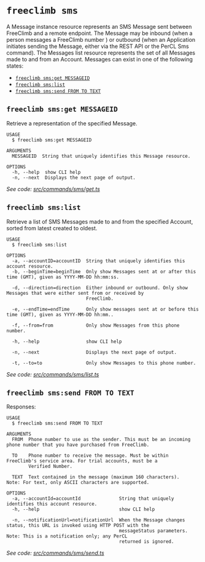 `freeclimb sms`
===============

A Message instance resource represents an SMS Message sent between FreeClimb and a remote endpoint. The Message may be inbound (when a person messages a FreeClimb number ) or outbound (when an Application initiates sending the Message, either via the REST API or the PerCL Sms command). The Messages list resource represents the set of all Messages made to and from an Account. Messages can exist in one of the following states:

* [`freeclimb sms:get MESSAGEID`](#freeclimb-smsget-messageid)
* [`freeclimb sms:list`](#freeclimb-smslist)
* [`freeclimb sms:send FROM TO TEXT`](#freeclimb-smssend-from-to-text)

## `freeclimb sms:get MESSAGEID`

Retrieve a representation of the specified Message.

```
USAGE
  $ freeclimb sms:get MESSAGEID

ARGUMENTS
  MESSAGEID  String that uniquely identifies this Message resource.

OPTIONS
  -h, --help  show CLI help
  -n, --next  Displays the next page of output.
```

_See code: [src/commands/sms/get.ts](https://github.com/jblack-vail/freeclimb-cli-cd-test/blob/v0.1.14/src/commands/sms/get.ts)_

## `freeclimb sms:list`

Retrieve a list of SMS Messages made to and from the specified Account, sorted from latest created to oldest.

```
USAGE
  $ freeclimb sms:list

OPTIONS
  -a, --accountID=accountID  String that uniquely identifies this account resource.
  -b, --beginTime=beginTime  Only show Messages sent at or after this time (GMT), given as YYYY-MM-DD hh:mm:ss.

  -d, --direction=direction  Either inbound or outbound. Only show Messages that were either sent from or received by
                             FreeClimb.

  -e, --endTime=endTime      Only show messages sent at or before this time (GMT), given as YYYY-MM-DD hh:mm..

  -f, --from=from            Only show Messages from this phone number.

  -h, --help                 show CLI help

  -n, --next                 Displays the next page of output.

  -t, --to=to                Only show Messages to this phone number.
```

_See code: [src/commands/sms/list.ts](https://github.com/jblack-vail/freeclimb-cli-cd-test/blob/v0.1.14/src/commands/sms/list.ts)_

## `freeclimb sms:send FROM TO TEXT`

Responses:

```
USAGE
  $ freeclimb sms:send FROM TO TEXT

ARGUMENTS
  FROM  Phone number to use as the sender. This must be an incoming phone number that you have purchased from FreeClimb.

  TO    Phone number to receive the message. Must be within FreeClimb's service area. For trial accounts, must be a
        Verified Number.

  TEXT  Text contained in the message (maximum 160 characters).   Note: For text, only ASCII characters are supported.

OPTIONS
  -a, --accountId=accountId              String that uniquely identifies this account resource.
  -h, --help                             show CLI help

  -n, --notificationUrl=notificationUrl  When the Message changes status, this URL is invoked using HTTP POST with the
                                         messageStatus parameters.  Note: This is a notification only; any PerCL
                                         returned is ignored.
```

_See code: [src/commands/sms/send.ts](https://github.com/jblack-vail/freeclimb-cli-cd-test/blob/v0.1.14/src/commands/sms/send.ts)_
